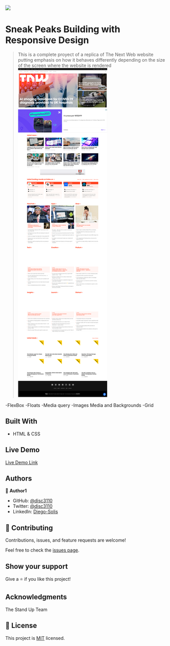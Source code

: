 ![](https://img.shields.io/badge/Microverse-blueviolet)

# Sneak Peaks Building with Responsive Design

> This is a complete proyect of a replica of The Next Web website putting emphasis on how it behaves differently depending on the size of the screen where the website is rendered
![screenshot](images/app_screenshot.png)

-FlexBox
-Floats
-Media query
-Images Media and Backgrounds
-Grid


## Built With

- HTML & CSS


## Live Demo

[Live Demo Link](https://disc3110.github.io/TNW-Diego-Responsive/)


## Authors

👤 **Author1**

- GitHub: [@disc3110](https://github.com/disc3110)
- Twitter: [@disc3110](https://twitter.com/disc3110)
- LinkedIn: [Diego-Solis](https://linkedin.com/diego-solis-277651184)

## 🤝 Contributing

Contributions, issues, and feature requests are welcome!

Feel free to check the [issues page](issues/).

## Show your support

Give a ⭐️ if you like this project!

## Acknowledgments

The Stand Up Team

## 📝 License

This project is [MIT](./LICENSE) licensed.
